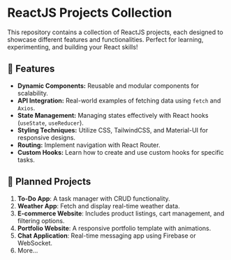 # ReactJS Projects Collection

This repository contains a collection of ReactJS projects, each designed to showcase different features and functionalities. Perfect for learning, experimenting, and building your React skills!

## 🚀 Features
- **Dynamic Components:** Reusable and modular components for scalability.
- **API Integration:** Real-world examples of fetching data using `fetch` and `Axios`.
- **State Management:** Managing states effectively with React hooks (`useState`, `useReducer`).
- **Styling Techniques:** Utilize CSS, TailwindCSS, and Material-UI for responsive designs.
- **Routing:** Implement navigation with React Router.
- **Custom Hooks:** Learn how to create and use custom hooks for specific tasks.

## 📂 Planned Projects
1. **To-Do App**: A task manager with CRUD functionality.
2. **Weather App**: Fetch and display real-time weather data.
3. **E-commerce Website**: Includes product listings, cart management, and filtering options.
4. **Portfolio Website**: A responsive portfolio template with animations.
5. **Chat Application**: Real-time messaging app using Firebase or WebSocket.
6. More...
